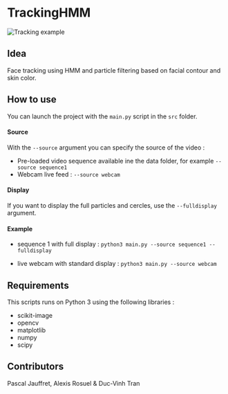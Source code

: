 TrackingHMM
============


![Tracking example](http://i.imgur.com/0E7mwLE.png)



## Idea
Face tracking using HMM and particle filtering based on facial contour and skin color.


## How to use
You can launch the project with the `main.py` script in the `src` folder. 


#### Source

With the `--source` argument you can specify the source of the video :
- Pre-loaded video sequence available ine the data folder, for example `--source sequence1`
- Webcam live feed : `--source webcam`

#### Display
If you want to display the full particles and cercles, use the `--fulldisplay` argument.

#### Example
- sequence 1 with full display : `python3 main.py --source sequence1 --fulldisplay`

- live webcam with standard display : `python3 main.py --source webcam`

## Requirements
This scripts runs on Python 3 using the following libraries :
- scikit-image
- opencv
- matplotlib
- numpy
- scipy

## Contributors 
Pascal Jauffret, Alexis Rosuel & Duc-Vinh Tran


